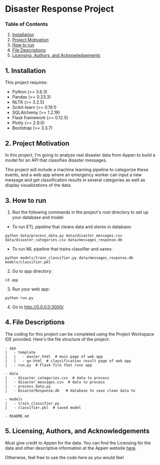 # Disaster Response Project

### Table of Contents

1. [Installation](#installation)
2. [Project Motivation](#project_motivation)
3. [How to run](#how_run)
4. [File Descriptions](#file_descriptions)
5. [Licensing, Authors, and Acknowledgements](#licensing)
   
## 1. Installation <a name='installation'></a>
This project requires:
* Python (>= 3.6.3)
* Pandas (>= 0.23.3)
* NLTK (>= 3.2.5)
* Scikit-learn (>= 0.19.1)
* SQLAlchemy (>= 1.2.19)
* Flask framework (>= 0.12.5)
* Plotly (>= 2.9.0)
* Bootstrap (>= 3.3.7)


## 2. Project Motivation <a name='project_motivation'></a>

In this project, I'm going to analyze real disaster data from Appen to build a model for an API that classifies disaster messages.

This project will include  a machine learning pipeline to categorize these events, and a web app where an emergency worker can input a new message and get classification results in several categories as well as display visualizations of the data.


## 3. How to run <a name='how_run'></a>
1. Run the following commands in the project's root directory to set up your database and model.

- To run ETL pipeline that cleans data and stores in database:

```
python data/process_data.py data/disaster_messages.csv data/disaster_categories.csv data/messages_response.db
```

 - To run ML pipeline that trains classifier and saves:

```
python models/train_classifier.py data/messages_response.db models/classifier.pkl
```

2. Go to app directory: 
```
cd app
```

3. Run your web app:   
```
python run.py
```

4. Go to http://0.0.0.0:3000/


## 4. File Descriptions <a name='file_descriptions'></a>
The coding for this project can be completed using the Project Workspace IDE provided. Here's the file structure of the project:
```
- app
|   - template
|   |   - master.html  # main page of web app
|   |   - go.html  # classification result page of web app
|   - run.py  # Flask file that runs app

- data
|   - disaster_categories.csv  # data to process 
|   - disaster_messages.csv  # data to process
|   - process_data.py
|   - DisasterResponse.db   # database to save clean data to

- models
|   - train_classifier.py
|   - classifier.pkl  # saved model 

- README.md
```


## 5. Licensing, Authors, and Acknowledgements <a name='licensing'></a>

Must give credit to Appen for the data. You can find the Licensing for the data and other descriptive information at the Appen website [here](https://appen.com/).

Otherwise, feel free to use the code here as you would like!